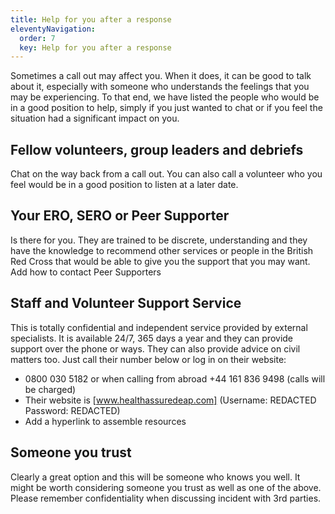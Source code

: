 ```yaml
---
title: Help for you after a response
eleventyNavigation:
  order: 7
  key: Help for you after a response
---
```


Sometimes a call out may affect you. When it does, it can be good to talk about it, especially with someone who understands the feelings that you may be experiencing. To that end, we have listed the people who would be in a good position to help, simply if you just wanted to chat or if you feel the situation had a significant impact on you.

## Fellow volunteers, group leaders and debriefs

Chat on the way back from a call out. You can also call a volunteer who you feel would be in a good position to listen at a later date.

## Your ERO, SERO or Peer Supporter

Is there for you. They are trained to be discrete, understanding and they have the knowledge to recommend other services or people in the British Red Cross that would be able to give you the support that you may want. Add how to contact Peer Supporters

## Staff and Volunteer Support Service

This is totally confidential and independent service provided by external specialists. It is available 24/7, 365 days a year and they can provide support over the phone or ways. They can also provide advice on civil matters too. Just call their number below or log in on their website:

* 0800 030 5182 or when calling from abroad +44 161 836 9498 (calls will be charged)
* Their website is [www.healthassuredeap.com]  (Username: REDACTED Password: REDACTED)
* Add a hyperlink to assemble resources

## Someone you trust

Clearly a great option and this will be someone who knows you well. It might be worth considering someone you trust as well as one of the above.  Please remember confidentiality when discussing incident with 3rd parties.
